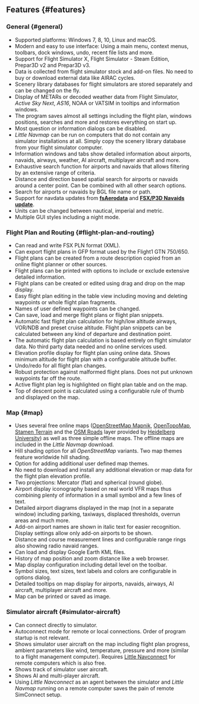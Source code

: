 ## Features {#features}

### General {#general}

* Supported platforms: Windows 7, 8, 10, Linux and macOS.
* Modern and easy to use interface: Using a main menu, context menus, toolbars, dock windows, undo, recent file lists and more.
* Support for Flight Simulator X, Flight Simulator - Steam Edition, Prepar3D v2 and Prepar3D v3.
* Data is collected from flight simulator stock and add-on files. No need to buy or download external data like AIRAC cycles.
* Scenery library databases for flight simulators are stored separately and can be changed on the fly.
* Display of METARs or decoded weather data from Flight Simulator, _Active Sky Next_, _AS16_, NOAA or VATSIM in tooltips and information windows.
* The program saves almost all settings including the flight plan, windows positions, searches and more and restores everything on start up.
* Most question or information dialogs can be disabled.
* _Little Navmap_ can be run on computers that do not contain any simulator installations at all. Simply copy the scenery library database from your flight simulator computer.
* Information windows and tabs show detailed information about airports, navaids, airways, weather, AI aircraft, multiplayer aircraft and more.
* Exhaustive search function for airports and navaids that allows filtering by an extensive range of criteria.
* Distance and direction based spatial search for airports or navaids around a center point. Can be combined with all other search options.
* Search for airports or navaids by BGL file name or path.
* Support for navdata updates from [**fsAerodata**](https://www.fsaerodata.com) and [**FSX/P3D Navaids update**](http://www.aero.sors.fr/navaids3.html).
* Units can be changed between nautical, imperial and metric.
* Multiple GUI styles including a night mode.

### Flight Plan and Routing {#flight-plan-and-routing}

* Can read and write FSX PLN format \(XML\).
* Can export flight plans in GFP format used by the Flight1 GTN 750/650.
* Flight plans can be created from a route description copied from an online flight planner or other sources.
* Flight plans can be printed with options to include or exclude extensive detailed information.
* Flight plans can be created or edited using drag and drop on the map display.
* Easy flight plan editing in the table view including moving and deleting waypoints or whole flight plan fragments.
* Names of user defined waypoints can be changed.
* Can save, load and merge flight plans or flight plan snippets.
* Automatic fast flight plan calculation for high/low altitude airways, VOR/NDB and preset cruise altitude. Flight plan snippets can be calculated between any kind of departure and destination point.
* The automatic flight plan calculation is based entirely on flight simulator data. No third party data needed and no online services used.
* Elevation profile display for flight plan using online data. Shows minimum altitude for flight plan with a configurable altitude buffer.
* Undo/redo for all flight plan changes.
* Robust protection against malformed flight plans. Does not put unknown waypoints far off the route.
* Active flight plan leg is highlighted on flight plan table and on the map.
* Top of descent point is calculated using a configurable rule of thumb and displayed on the map.

### Map {#map}

* Uses several free online maps \([OpenStreetMap Mapnik](http://www.openstreetmap.org), [OpenTopoMap](http://www.opentopomap.org), [Stamen Terrain](http://maps.stamen.com) and the [OSM Roads](http://korona.geog.uni-heidelberg.de) layer provided by [Heidelberg University](http://giscience.uni-hd.de/)\) as well as three simple offline maps. The offline maps are included in the _Little Navmap_ download.
* Hill shading option for all _OpenStreetMap_ variants. Two map themes feature worldwide hill shading.
* Option for adding additional user defined map themes.
* No need to download and install any additional elevation or map data for the flight plan elevation profile.
* Two projections: Mercator \(flat\) and spherical \(round globe\).
* Airport display iconography based on real world VFR maps thus combining plenty of information in a small symbol and a few lines of text.
* Detailed airport diagrams displayed in the map \(not in a separate window\) including parking, taxiways, displaced thresholds, overrun areas and much more.
* Add-on airport names are shown in italic text for easier recognition. Display settings allow only add-on airports to be shown.
* Distance and course measurement lines and configurable range rings also showing radio navaid ranges.
* Can load and display Google Earth KML files.
* History of map position and zoom distance like a web browser.
* Map display configuration including detail level on the toolbar.
* Symbol sizes, text sizes, text labels and colors are configurable in options dialog.
* Detailed tooltips on map display for airports, navaids, airways, AI aircraft, multiplayer aircraft and more.
* Map can be printed or saved as image.

### Simulator aircraft {#simulator-aircraft}

* Can connect directly to simulator.
* Autoconnect mode for remote or local connections. Order of program startup is not relevant.
* Shows simulator user aircraft on the map including flight plan progress, ambient parameters like wind, temperature, pressure and more \(similar to a flight management computer\). Requires [Little Navconnect](https://albar965.github.io/littlenavconnect.html) for remote computers which is also free.
* Shows track of simulator user aircraft.
* Shows AI and multi-player aircraft.
* Using _Little Navconnect_ as an agent between the simulator and _Little Navmap_ running on a remote computer saves the pain of remote SimConnect setup.



